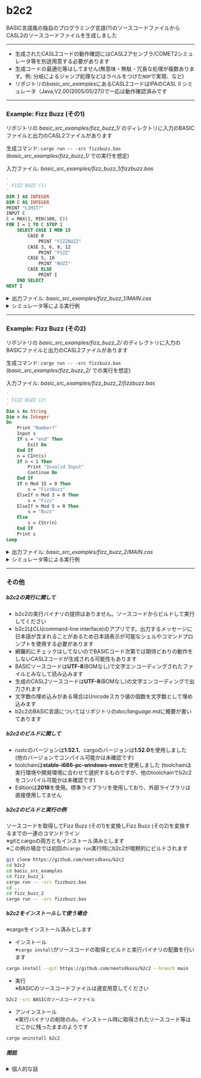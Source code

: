# b2c2

BASIC言語風の独自のプログラミング言語(?)のソースコードファイルからCASL2のソースコードファイルを生成しました  

-------------------------------------------------------------------------------

 - 生成されたCASL2コードの動作確認にはCASL2アセンブラ/COMET2シミュレータ等を別途用意する必要があります 
 - 生成コードの最適化等はしてません(無意味・無駄・冗長な処理が複数あります。例: 分岐によるジャンプ処理などはラベルをつけた`NOP`で実現、など)
 - リポジトリの*basic_src_examples*にあるCASL2コードはIPAのCASL II シミュレータ（Java,V2.00(2005/05/27))で一応は動作確認済みです  

-------------------------------------------------------------------------------

### Example: Fizz Buzz (その1)

リポジトリの *basic_src_examples/fizz_buzz_1/* のディレクトリに入力のBASICファイルと出力のCASL2ファイルがあります  

生成コマンド: `cargo run -- -src fizzbuzz.bas` (*basic_src_examples/fizz_buzz_1/* での実行を想定)  

入力ファイル: *basic_src_examples/fizz_buzz_1/fizzbuzz.bas*
```vb
'
' FIZZ BUZZ (1)
'
DIM I AS INTEGER
DIM C AS INTEGER
PRINT "LIMIT?"
INPUT C
C = MAX(1, MIN(100, C))
FOR I = 1 TO C STEP 1
    SELECT CASE I MOD 15
        CASE 0
            PRINT "FIZZBUZZ"
        CASE 3, 6, 9, 12
            PRINT "FIZZ"
        CASE 5, 10
            PRINT "BUZZ"
        CASE ELSE
            PRINT I
    END SELECT
NEXT I
```
<details>
<summary>出力ファイル: <i>basic_src_examples/fizz_buzz_1/MAIN.cas</i></summary>
<pre><code>MAIN      START
          RPUSH
                                   ; Init Variables
          LAD       GR1,I001
          XOR       GR2,GR2
          LAD       GR3,2
          CALL      C010
                                   ; Print "LIMIT?"
          OUT       LB001,LL001
                                   ; Input C
          IN        TB001,TL001
          XOR       GR0,GR0
          ST        GR0,EOF
          LAD       GR1,TB001
          LD        GR2,TL001
          JPL       J004
          JZE       J004
          ST        GR2,EOF
          XOR       GR2,GR2
J004      CALL      C000
          ST        GR0,I002
                                   ; C = Max(1, Min(100, C))
          LAD       GR7,1
          LAD       GR6,100
          LD        GR5,I002
          CPA       GR6,GR5
          JMI       J005
          LD        GR6,GR5
J005      NOP
          CPA       GR7,GR6
          JPL       J006
          LD        GR7,GR6
J006      NOP
          ST        GR7,I002
                                   ; For I = 1 To C Step 1
          LD        GR7,I002
          ST        GR7,T001
          LAD       GR7,1
          ST        GR7,I001
J007      NOP
          LD        GR1,I001
          CPA       GR1,T001
          JPL       J009
                                   ; Select Case (I Mod 15)
          LD        GR7,I001
          LAD       GR6,15
          LD        GR3,GR6
          LD        GR2,GR7
          CALL      C009
          LD        GR0,GR1
          LD        GR7,GR0
          CPA       GR7,=0
          JZE       J010
          CPA       GR7,=3
          JZE       J011
          CPA       GR7,=6
          JZE       J011
          CPA       GR7,=9
          JZE       J011
          CPA       GR7,=12
          JZE       J011
          CPA       GR7,=5
          JZE       J012
          CPA       GR7,=10
          JZE       J012
          JUMP      J013
                                   ; Case 0
J010      NOP
                                   ; Print "FIZZBUZZ"
          OUT       LB002,LL002
          JUMP      J029
                                   ; Case 3, 6, 9, 12
J011      NOP
                                   ; Print "FIZZ"
          OUT       LB003,LL003
          JUMP      J029
                                   ; Case 5, 10
J012      NOP
                                   ; Print "BUZZ"
          OUT       LB004,LL004
          JUMP      J029
                                   ; Case Else
J013      NOP
                                   ; Print I
          LD        GR7,I001
          LD        GR3,GR7
          LAD       GR1,TB001
          LAD       GR2,TL001
          CALL      C002
          OUT       TB001,TL001
                                   ; End Select
J029      NOP
                                   ; Next I
J008      NOP
          LAD       GR1,I001
          LD        GR2,0,GR1
          LAD       GR2,1,GR2
          ST        GR2,0,GR1
          JUMP      J007
J009      NOP
EXIT      NOP
          RPOP
          RET
                                   ; Dim I As Integer
I001      DS        1
                                   ; Dim C As Integer
I002      DS        1
EOF       DS        1
T001      DS        1
TL001     DS        1
TB001     DS        256
LL001     DC        6
LB001     DC        'LIMIT?'
LL002     DC        8
LB002     DC        'FIZZBUZZ'
LL003     DC        4
LB003     DC        'FIZZ'
LL004     DC        4
LB004     DC        'BUZZ'
                                   ; FuncCInt
C000      PUSH      0,GR1
          PUSH      0,GR2
          PUSH      0,GR3
          PUSH      0,GR4
          PUSH      0,GR5
          ADDL      GR2,GR1
          XOR       GR0,GR0
          XOR       GR4,GR4
          CPL       GR1,GR2
          JZE       J001
          LD        GR3,0,GR1
          CPL       GR3,='+'
          JNZ       J003
          LAD       GR1,1,GR1
          JUMP      J002
J003      CPL       GR3,='-'
          JNZ       J002
          LAD       GR4,-1
          LAD       GR1,1,GR1
J002      CPL       GR1,GR2
          JZE       J001
          LD        GR3,0,GR1
          SUBL      GR3,='0'
          JMI       J001
          CPL       GR3,=9
          JPL       J001
          LD        GR5,GR0
          SLL       GR0,3
          ADDL      GR0,GR5
          ADDL      GR0,GR5
          ADDL      GR0,GR3
          LAD       GR1,1,GR1
          JUMP      J002
J001      XOR       GR0,GR4
          SUBL      GR0,GR4
          POP       GR5
          POP       GR4
          POP       GR3
          POP       GR2
          POP       GR1
          RET
                                   ; FuncCStrArgInt
C002      CPL       GR3,=#8000
          JNZ       J030
          PUSH      0,GR3
          PUSH      0,GR4
          LAD       GR3,='-32768'
          LAD       GR4,6
          CALL      C007
          POP       GR4
          POP       GR3
          RET
J030      AND       GR3,GR3
          JNZ       J031
          LAD       GR3,1
          ST        GR3,0,GR2
          LD        GR3,='0'
          ST        GR3,0,GR1
          XOR       GR3,GR3
          RET
J031      PUSH      0,GR1
          PUSH      0,GR2
          PUSH      0,GR3
          PUSH      0,GR4
          PUSH      0,GR5
          JPL       J032
          LD        GR4,='-'
          ST        GR4,0,GR1
          LAD       GR1,1,GR1
          XOR       GR3,=#FFFF
          LAD       GR3,1,GR3
J032      LAD       GR4,V001
          LD        GR5,GR1
          LD        GR2,GR3
          LAD       GR3,10
J033      CALL      C009
          ADDL      GR1,='0'
          ST        GR1,0,GR4
          LAD       GR4,1,GR4
          LD        GR2,GR0
          JPL       J033
          LAD       GR2,V001
          LAD       GR4,-1,GR4
J034      LD        GR1,0,GR4
          ST        GR1,0,GR5
          LAD       GR5,1,GR5
          LAD       GR4,-1,GR4
          CPL       GR4,GR2
          JPL       J034
          JZE       J034
          LD        GR0,GR5
          POP       GR5
          POP       GR4
          POP       GR3
          POP       GR2
          POP       GR1
          SUBL      GR0,GR1
          ST        GR0,0,GR2
          RET
V001      DS        6
                                   ; UtilCopyStr
C007      PUSH      0,GR1
          PUSH      0,GR2
          PUSH      0,GR3
          PUSH      0,GR4
          ST        GR4,0,GR2
          AND       GR4,GR4
          JZE       J036
J035      LD        GR2,0,GR3
          ST        GR2,0,GR1
          LAD       GR3,1,GR3
          LAD       GR1,1,GR1
          SUBL      GR4,=1
          JPL       J035
J036      POP       GR4
          POP       GR3
          POP       GR2
          POP       GR1
          RET
                                   ; UtilDivMod
C009      AND       GR3,GR3
          JNZ       J016
          XOR       GR0,GR0
          LAD       GR1,-1
          RET
J016      PUSH      0,GR2
          PUSH      0,GR3
          PUSH      0,GR4
          PUSH      0,GR5
          LD        GR4,GR2
          LD        GR5,GR2
          JPL       J014
          XOR       GR5,GR5
          SUBA      GR5,GR2
J014      LD        GR1,GR3
          JPL       J015
          XOR       GR1,GR1
          SUBA      GR1,GR3
J015      LAD       GR0,1
J017      ADDL      GR1,GR1
          JOV       J018
          ADDL      GR0,GR0
          JUMP      J017
J018      SRL       GR1,1
          LAD       GR1,#8000,GR1
          XOR       GR2,GR2
J019      CPL       GR5,GR1
          JMI       J020
          SUBL      GR5,GR1
          ADDL      GR2,GR0
J020      SRL       GR0,1
          JZE       J021
          SRL       GR1,1
          JUMP      J019
J021      LD        GR5,GR4
          XOR       GR5,GR3
          SRA       GR5,15
          XOR       GR2,GR5
          SUBA      GR2,GR5
          CALL      C012
          LD        GR1,GR4
          SUBA      GR1,GR0
          LD        GR0,GR2
          POP       GR5
          POP       GR4
          POP       GR3
          POP       GR2
          RET
                                   ; UtilFill
C010      PUSH      0,GR1
          PUSH      0,GR2
          PUSH      0,GR3
          ADDL      GR3,GR1
J037      CPL       GR1,GR3
          JZE       J038
          ST        GR2,0,GR1
          LAD       GR1,1,GR1
          JUMP      J037
J038      POP       GR3
          POP       GR2
          POP       GR1
          RET
                                   ; UtilMul
C012      PUSH      0,GR2
          PUSH      0,GR3
          PUSH      0,GR4
          PUSH      0,GR5
          XOR       GR0,GR0
          XOR       GR1,GR1
          LD        GR4,GR2
          LD        GR5,GR3
J022      SRL       GR2,1
          JOV       J023
          JNZ       J025
          JUMP      J026
J023      ADDL      GR0,GR3
          JOV       J024
          JUMP      J025
J024      LAD       GR1,1,GR1
J025      SLL       GR3,1
          JUMP      J022
J026      SRL       GR5,1
          SLL       GR4,1
          JOV       J027
          JNZ       J026
          JUMP      J028
J027      ADDL      GR1,GR5
          JUMP      J026
J028      POP       GR5
          POP       GR4
          POP       GR3
          POP       GR2
          RET
          END
</code></pre>
</details>

<details>
<summary>シミュレータ等による実行例</summary>
<pre><samp>LIMIT?
<i>?</i> <b>20</b>
1
2
FIZZ
4
BUZZ
FIZZ
7
8
FIZZ
BUZZ
11
FIZZ
13
14
FIZZBUZZ
16
17
FIZZ
19
BUZZ
</samp></pre>
</details>

-------------------------------------------------------------------------------

### Example: Fizz Buzz (その2)

リポジトリの *basic_src_examples/fizz_buzz_2/* のディレクトリに入力のBASICファイルと出力のCASL2ファイルがあります  

生成コマンド: `cargo run -- -src fizzbuzz.bas`  (*basic_src_examples/fizz_buzz_2/* での実行を想定)    

入力ファイル: *basic_src_examples/fizz_buzz_2/fizzbuzz.bas*
```vb
'
' FIZZ BUZZ (2)
'
Dim s As String
Dim n As Integer
Do
    Print "Number?"
    Input s
    If s = "end" Then
        Exit Do
    End If
    n = CInt(s)
    If n < 1 Then
        Print "Invalid Input"
        Continue Do
    End If
    If n Mod 15 = 0 Then
        s = "FizzBuzz"
    ElseIf n Mod 3 = 0 Then
        s = "Fizz"
    ElseIf n Mod 5 = 0 Then
        s = "Buzz"
    Else
        s = CStr(n)
    End If
    Print s
Loop
```

<details>
<summary>出力ファイル: <i>basic_src_examples/fizz_buzz_2/MAIN.cas</i></summary>
<pre><code>MAIN      START
          RPUSH
                                   ; Init Variables
          LAD       GR1,I002
          XOR       GR2,GR2
          LAD       GR3,258
          CALL      C010
                                   ; Do
J001      NOP
                                   ; Print "Number?"
          OUT       LB001,LL001
                                   ; Input s
          IN        SB001,SL001
          XOR       GR0,GR0
          ST        GR0,EOF
          LD        GR0,SL001
          JPL       J003
          JZE       J003
          ST        GR0,EOF
          XOR       GR0,GR0
          ST        GR0,SL001
J003      NOP
                                   ; If (s = "end") Then
          LAD       GR1,SB001
          LD        GR2,SL001
          LAD       GR3,='end'
          LAD       GR4,3
          CALL      C004
          SLL       GR0,15
          SRA       GR0,15
          XOR       GR0,=#FFFF
          LD        GR7,GR0
          AND       GR7,GR7
          JZE       J004
                                   ; Exit Do
          JUMP      J002
                                   ; End If
J004      NOP
                                   ; n = CInt(s)
          LAD       GR1,SB001
          LD        GR2,SL001
          CALL      C000
          LD        GR7,GR0
          ST        GR7,I002
                                   ; If (n < 1) Then
          LD        GR7,I002
          LAD       GR6,1
          LAD       GR0,#FFFF
          CPA       GR7,GR6
          JMI       J014
          XOR       GR0,GR0
J014      LD        GR7,GR0
          AND       GR7,GR7
          JZE       J013
                                   ; Print "Invalid Input"
          OUT       LB002,LL002
                                   ; Continue Do
          JUMP      J001
                                   ; End If
J013      NOP
                                   ; If ((n Mod 15) = 0) Then
          LD        GR7,I002
          LAD       GR6,15
          LD        GR3,GR6
          LD        GR2,GR7
          CALL      C009
          LD        GR0,GR1
          LD        GR7,GR0
          XOR       GR6,GR6
          SUBA      GR7,GR6
          JZE       J034
          LAD       GR7,#FFFF
J034      XOR       GR7,=#FFFF
          AND       GR7,GR7
          JZE       J016
                                   ; s = "FizzBuzz"
          LAD       GR1,SB001
          LAD       GR2,SL001
          LAD       GR3,='FizzBuzz'
          LAD       GR4,8
          CALL      C007
          JUMP      J015
                                   ; ElseIf ((n Mod 3) = 0) Then
J016      NOP
          LD        GR7,I002
          LAD       GR6,3
          LD        GR3,GR6
          LD        GR2,GR7
          CALL      C009
          LD        GR0,GR1
          LD        GR7,GR0
          XOR       GR6,GR6
          SUBA      GR7,GR6
          JZE       J037
          LAD       GR7,#FFFF
J037      XOR       GR7,=#FFFF
          AND       GR7,GR7
          JZE       J017
                                   ; s = "Fizz"
          LAD       GR1,SB001
          LAD       GR2,SL001
          LAD       GR3,='Fizz'
          LAD       GR4,4
          CALL      C007
          JUMP      J015
                                   ; ElseIf ((n Mod 5) = 0) Then
J017      NOP
          LD        GR7,I002
          LAD       GR6,5
          LD        GR3,GR6
          LD        GR2,GR7
          CALL      C009
          LD        GR0,GR1
          LD        GR7,GR0
          XOR       GR6,GR6
          SUBA      GR7,GR6
          JZE       J038
          LAD       GR7,#FFFF
J038      XOR       GR7,=#FFFF
          AND       GR7,GR7
          JZE       J018
                                   ; s = "Buzz"
          LAD       GR1,SB001
          LAD       GR2,SL001
          LAD       GR3,='Buzz'
          LAD       GR4,4
          CALL      C007
          JUMP      J015
                                   ; Else
J018      NOP
                                   ; s = CStr(n)
          LD        GR7,I002
          LD        GR3,GR7
          LAD       GR1,TB001
          LAD       GR2,TL001
          CALL      C002
          LAD       GR1,SB001
          LAD       GR2,SL001
          LAD       GR3,TB001
          LD        GR4,TL001
          CALL      C007
                                   ; End If
J015      NOP
                                   ; Print s
          OUT       SB001,SL001
                                   ; Loop
          JUMP      J001
J002      NOP
EXIT      NOP
          RPOP
          RET
                                   ; Dim n As Integer
I002      DS        1
                                   ; Dim s As String
SL001     DS        1
SB001     DS        256
EOF       DS        1
TL001     DS        1
TB001     DS        256
LL001     DC        7
LB001     DC        'Number?'
LL002     DC        13
LB002     DC        'Invalid Input'
                                   ; FuncCInt
C000      PUSH      0,GR1
          PUSH      0,GR2
          PUSH      0,GR3
          PUSH      0,GR4
          PUSH      0,GR5
          ADDL      GR2,GR1
          XOR       GR0,GR0
          XOR       GR4,GR4
          CPL       GR1,GR2
          JZE       J010
          LD        GR3,0,GR1
          CPL       GR3,='+'
          JNZ       J012
          LAD       GR1,1,GR1
          JUMP      J011
J012      CPL       GR3,='-'
          JNZ       J011
          LAD       GR4,-1
          LAD       GR1,1,GR1
J011      CPL       GR1,GR2
          JZE       J010
          LD        GR3,0,GR1
          SUBL      GR3,='0'
          JMI       J010
          CPL       GR3,=9
          JPL       J010
          LD        GR5,GR0
          SLL       GR0,3
          ADDL      GR0,GR5
          ADDL      GR0,GR5
          ADDL      GR0,GR3
          LAD       GR1,1,GR1
          JUMP      J011
J010      XOR       GR0,GR4
          SUBL      GR0,GR4
          POP       GR5
          POP       GR4
          POP       GR3
          POP       GR2
          POP       GR1
          RET
                                   ; FuncCStrArgInt
C002      CPL       GR3,=#8000
          JNZ       J039
          PUSH      0,GR3
          PUSH      0,GR4
          LAD       GR3,='-32768'
          LAD       GR4,6
          CALL      C007
          POP       GR4
          POP       GR3
          RET
J039      AND       GR3,GR3
          JNZ       J040
          LAD       GR3,1
          ST        GR3,0,GR2
          LD        GR3,='0'
          ST        GR3,0,GR1
          XOR       GR3,GR3
          RET
J040      PUSH      0,GR1
          PUSH      0,GR2
          PUSH      0,GR3
          PUSH      0,GR4
          PUSH      0,GR5
          JPL       J041
          LD        GR4,='-'
          ST        GR4,0,GR1
          LAD       GR1,1,GR1
          XOR       GR3,=#FFFF
          LAD       GR3,1,GR3
J041      LAD       GR4,V001
          LD        GR5,GR1
          LD        GR2,GR3
          LAD       GR3,10
J042      CALL      C009
          ADDL      GR1,='0'
          ST        GR1,0,GR4
          LAD       GR4,1,GR4
          LD        GR2,GR0
          JPL       J042
          LAD       GR2,V001
          LAD       GR4,-1,GR4
J043      LD        GR1,0,GR4
          ST        GR1,0,GR5
          LAD       GR5,1,GR5
          LAD       GR4,-1,GR4
          CPL       GR4,GR2
          JPL       J043
          JZE       J043
          LD        GR0,GR5
          POP       GR5
          POP       GR4
          POP       GR3
          POP       GR2
          POP       GR1
          SUBL      GR0,GR1
          ST        GR0,0,GR2
          RET
V001      DS        6
                                   ; UtilCompareStr
C004      PUSH      0,GR1
          PUSH      0,GR2
          PUSH      0,GR3
          PUSH      0,GR4
          PUSH      0,GR5
          XOR       GR0,GR0
J005      AND       GR2,GR2
          JPL       J006
          CPL       GR2,GR4
          JNZ       J007
          JUMP      J009
J006      AND       GR4,GR4
          JZE       J008
          LD        GR5,0,GR1
          CPL       GR5,0,GR3
          JMI       J007
          JPL       J008
          LAD       GR1,1,GR1
          LAD       GR2,-1,GR2
          LAD       GR3,1,GR3
          LAD       GR4,-1,GR4
          JUMP      J005
J007      LAD       GR0,-1
J008      OR        GR0,=1
J009      POP       GR5
          POP       GR4
          POP       GR3
          POP       GR2
          POP       GR1
          RET
                                   ; UtilCopyStr
C007      PUSH      0,GR1
          PUSH      0,GR2
          PUSH      0,GR3
          PUSH      0,GR4
          ST        GR4,0,GR2
          AND       GR4,GR4
          JZE       J036
J035      LD        GR2,0,GR3
          ST        GR2,0,GR1
          LAD       GR3,1,GR3
          LAD       GR1,1,GR1
          SUBL      GR4,=1
          JPL       J035
J036      POP       GR4
          POP       GR3
          POP       GR2
          POP       GR1
          RET
                                   ; UtilDivMod
C009      AND       GR3,GR3
          JNZ       J021
          XOR       GR0,GR0
          LAD       GR1,-1
          RET
J021      PUSH      0,GR2
          PUSH      0,GR3
          PUSH      0,GR4
          PUSH      0,GR5
          LD        GR4,GR2
          LD        GR5,GR2
          JPL       J019
          XOR       GR5,GR5
          SUBA      GR5,GR2
J019      LD        GR1,GR3
          JPL       J020
          XOR       GR1,GR1
          SUBA      GR1,GR3
J020      LAD       GR0,1
J022      ADDL      GR1,GR1
          JOV       J023
          ADDL      GR0,GR0
          JUMP      J022
J023      SRL       GR1,1
          LAD       GR1,#8000,GR1
          XOR       GR2,GR2
J024      CPL       GR5,GR1
          JMI       J025
          SUBL      GR5,GR1
          ADDL      GR2,GR0
J025      SRL       GR0,1
          JZE       J026
          SRL       GR1,1
          JUMP      J024
J026      LD        GR5,GR4
          XOR       GR5,GR3
          SRA       GR5,15
          XOR       GR2,GR5
          SUBA      GR2,GR5
          CALL      C012
          LD        GR1,GR4
          SUBA      GR1,GR0
          LD        GR0,GR2
          POP       GR5
          POP       GR4
          POP       GR3
          POP       GR2
          RET
                                   ; UtilFill
C010      PUSH      0,GR1
          PUSH      0,GR2
          PUSH      0,GR3
          ADDL      GR3,GR1
J044      CPL       GR1,GR3
          JZE       J045
          ST        GR2,0,GR1
          LAD       GR1,1,GR1
          JUMP      J044
J045      POP       GR3
          POP       GR2
          POP       GR1
          RET
                                   ; UtilMul
C012      PUSH      0,GR2
          PUSH      0,GR3
          PUSH      0,GR4
          PUSH      0,GR5
          XOR       GR0,GR0
          XOR       GR1,GR1
          LD        GR4,GR2
          LD        GR5,GR3
J027      SRL       GR2,1
          JOV       J028
          JNZ       J030
          JUMP      J031
J028      ADDL      GR0,GR3
          JOV       J029
          JUMP      J030
J029      LAD       GR1,1,GR1
J030      SLL       GR3,1
          JUMP      J027
J031      SRL       GR5,1
          SLL       GR4,1
          JOV       J032
          JNZ       J031
          JUMP      J033
J032      ADDL      GR1,GR5
          JUMP      J031
J033      POP       GR5
          POP       GR4
          POP       GR3
          POP       GR2
          RET
          END
</code></pre>
</details>

<details>
<summary>シミュレータ等による実行例</summary>
<pre><samp>Number?
<i>?</i> <b>1</b>
1
Number?
<i>?</i> <b>2</b>
2
Number?
<i>?</i> <b>3</b>
Fizz
Number?
<i>?</i> <b>4</b>
4
Number?
<i>?</i> <b>5</b>
Buzz
Number?
<i>?</i> <b>11</b>
11
Number?
<i>?</i> <b>15</b>
FizzBuzz
Number?
<i>?</i> <b>end</b>
</samp></pre>
</details>

-------------------------------------------------------------------------------

### その他

##### b2c2の実行に関して
 - b2c2の実行バイナリの提供はありません。ソースコードからビルドして実行してください
 - b2c2はCLI(command-line interface)のアプリです。出力するメッセージに日本語が含まれることがあるため日本語表示が可能なシェルやコマンドプロンプトを使用する必要があります
 - 網羅的にチェックはしてないのでBASICコード次第では期待どおりの動作をしないCASL2コードが生成される可能性もあります    
 - BASICソースコードは**UTF-8**(BOMなし)で文字エンコーディングされたファイルとみなして読み込みます  
 - 生成のCASL2ソースコードは**UTF-8**(BOMなし)の文字エンコーディングで出力されます
 - 文字数の埋め込みがある場合はUnicodeスカラ値の個数を文字数として埋め込みます
 - b2c2のBASIC言語についてはリポジトリの*doc/language.md*に概要が書いてあります


##### b2c2のビルドに関して
 - rustcのバージョンは**1.52.1**、cargoのバージョンは**1.52.0**を使用しました (他のバージョンでコンパイル可能かは未確認です)
 - toolchainは**stable-i686-pc-windows-msvc**を使用しました (toolchainは実行環境や開発環境に合わせて選択するものですが、他のtoolchainでb2c2をコンパイル可能かは未確認です)  
 - Editionは**2018**を使用。標準ライブラリを使用しており、外部ライブラリは直接使用してません


##### b2c2のビルドと実行の例

ソースコードを取得してFizz Buzz (その1)を変換しFizz Buzz (その2)を変換するまでの一連のコマンドライン  
※gitとcargoの両方ともインストール済みとします  
※この例の場合では初回の`cargo run`実行時にb2c2が暗黙的にビルドされます  
```bash
git clone https://github.com/neetsdkasu/b2c2
cd b2c2
cd basic_src_examples
cd fizz_buzz_1
cargo run -- -src fizzbuzz.bas
cd ..
cd fizz_buzz_2
cargo run -- -src fizzbuzz.bas
```

##### b2c2をインストールして使う場合

※cargoをインストール済みとします  
  
  
  
 - インストール  
※`cargo install`がソースコードの取得とビルドと実行バイナリの配置を行います
```bash
cargo install --git https://github.com/neetsdkasu/b2c2 --branch main
```
 - 実行  
※BASICのソースコードファイルは適宜用意してください  
```bash
b2c2 -src BASICのソースコードファイル
```
 - アンインストール  
※実行バイナリの削除のみ。インストール時に取得されたソースコード等はどこかに残ったままのようです  
```bash
cargo uninstall b2c2
```


##### 閑話

<details>
<summary>個人的な話</summary>
<ul>
 <li>事前の設計などはなく思いつくまま実装していったためスパゲティコード化しておりメンテナンスや改造は難しいです</li>
 <li>プログラミング言語の作り方やコンパイラの作り方は不勉強であり、b2c2の作成にあたってはかなりデタラメです (一般的にはコンパイラコンパイラなどを使用するものと思われます)</li>
 <li>BASICのコードからCASL2のコードに変換に際し中間コードのようなものは使用してません (CASL2変換後にメタ情報が失われるためそのままでの最適化は難しいかもしれません)</li>
 <li>テストコードがいくつかありますが<code>cargo run</code>の代わりに<code>cargo test</code>を実行していたようなものなので本来のテストと呼ばれるものとは異なる使い方をしてます (全てのテストがpassedしても動作を保証するものではありません)</li>
 <li>Rustに関しても不勉強なため無駄な処理や無意味な処理も多いかもしれません</li>
 <li>b2c2の作成にRustを選択しておりますが特に理由はありません。標準入出力処理とファイル操作さえ出来れば十分でしたのでRustを選択する必要性は皆無でその時の気分でRustを選んだにすぎません</li>
</ul>
</details>

